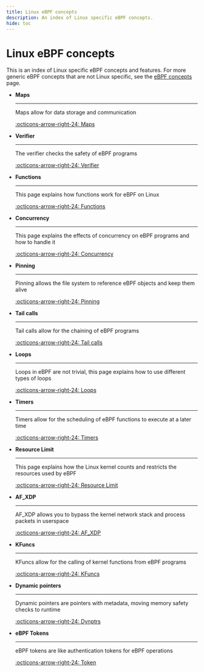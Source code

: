 ```yaml
---
title: Linux eBPF concepts
description: An index of Linux specific eBPF concepts.
hide: toc
---
```

# Linux eBPF concepts

This is an index of Linux specific eBPF concepts and features. For more generic eBPF concepts that are not Linux specific, see the [eBPF concepts](../../concepts/index.md) page.

<div class="grid cards" markdown>

-   __Maps__

    ---

    Maps allow for data storage and communication

    [:octicons-arrow-right-24: Maps](./maps.md)

-   __Verifier__

    ---

    The verifier checks the safety of eBPF programs

    [:octicons-arrow-right-24: Verifier](./verifier.md)

-  __Functions__

    ---

    This page explains how functions work for eBPF on Linux

    [:octicons-arrow-right-24: Functions](./functions.md)

-  __Concurrency__

    ---

    This page explains the effects of concurrency on eBPF programs and how to handle it

    [:octicons-arrow-right-24: Concurrency](./concurrency.md)

-  __Pinning__

    ---

    Pinning allows the file system to reference eBPF objects and keep them alive

    [:octicons-arrow-right-24: Pinning](./pinning.md)

-  __Tail calls__

    ---

    Tail calls allow for the chaining of eBPF programs

    [:octicons-arrow-right-24: Tail calls](./tail-calls.md)

-  __Loops__

    ---

    Loops in eBPF are not trivial, this page explains how to use different types of loops

    [:octicons-arrow-right-24: Loops](./loops.md)

- __Timers__

    ---

    Timers allow for the scheduling of eBPF functions to execute at a later time

    [:octicons-arrow-right-24: Timers](./timers.md)

- __Resource Limit__

    ---

    This page explains how the Linux kernel counts and restricts the resources used by eBPF

    [:octicons-arrow-right-24: Resource Limit](./resource-limit.md)

- __AF_XDP__

    ---

    AF_XDP allows you to bypass the kernel network stack and process packets in userspace

    [:octicons-arrow-right-24: AF_XDP](./af_xdp.md)

- __KFuncs__

    ---

    KFuncs allow for the calling of kernel functions from eBPF programs

    [:octicons-arrow-right-24: KFuncs](./kfuncs.md)

- __Dynamic pointers__

    ---

    Dynamic pointers are pointers with metadata, moving memory safety checks to runtime

    [:octicons-arrow-right-24: Dynptrs](./dynptrs.md)

- __eBPF Tokens__

    ---

    eBPF tokens are like authentication tokens for eBPF operations

    [:octicons-arrow-right-24: Token](./token.md)

</div>
